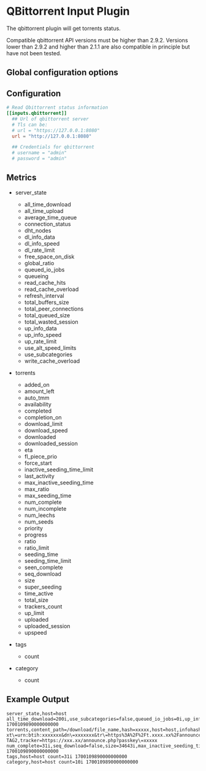 # QBittorrent Input Plugin

The qbittorrent plugin will get torrents status.

Compatible qbittorrent API versions must be higher than 2.9.2.
Versions lower than 2.9.2 and higher than 2.1.1 are also compatible
in principle but have not been tested.

## Global configuration options

## Configuration

```toml @sample.conf
# Read Qbittorrent status information
[[inputs.qbittorrent]]
  ## Url of qbittorrent server
  # Tls can be:
  # url = "https://127.0.0.1:8080"
  url = "http://127.0.0.1:8080"

  ## Credentials for qbittorrent
  # username = "admin"
  # password = "admin"
```

## Metrics

- server_state
  - all_time_download
  - all_time_upload
  - average_time_queue
  - connection_status
  - dht_nodes
  - dl_info_data
  - dl_info_speed
  - dl_rate_limit
  - free_space_on_disk
  - global_ratio
  - queued_io_jobs
  - queueing
  - read_cache_hits
  - read_cache_overload
  - refresh_interval
  - total_buffers_size
  - total_peer_connections
  - total_queued_size
  - total_wasted_session
  - up_info_data
  - up_info_speed
  - up_rate_limit
  - use_alt_speed_limits
  - use_subcategories
  - write_cache_overload

- torrents
  - added_on
  - amount_left
  - auto_tmm
  - availability
  - completed
  - completion_on
  - download_limit
  - download_speed
  - downloaded
  - downloaded_session
  - eta
  - fl_piece_prio
  - force_start
  - inactive_seeding_time_limit
  - last_activity
  - max_inactive_seeding_time
  - max_ratio
  - max_seeding_time
  - num_complete
  - num_incomplete
  - num_leechs
  - num_seeds
  - priority
  - progress
  - ratio
  - ratio_limit
  - seeding_time
  - seeding_time_limit
  - seen_complete
  - seq_download
  - size
  - super_seeding
  - time_active
  - total_size
  - trackers_count
  - up_limit
  - uploaded
  - uploaded_session
  - upspeed

- tags
  - count

- category
  - count

## Example Output

```text
server_state,host=host all_time_download=200i,use_subcategories=false,queued_io_jobs=0i,up_info_speed=200i,queueing=true,connection_status="connected",dht_nodes=20i,free_space_on_disk=454373523i,dl_info_speed=100i,read_cache_hits="0",dl_rate_limit=0i,refresh_interval=1500i,global_ratio="0.32",total_queued_size=0i,all_time_upload=2134i,read_cache_overload="0",dl_info_data=343564i,up_info_data=29000i,write_cache_overload="0",use_alt_speed_limits=false,total_buffers_size=2020i,up_rate_limit=0i,total_wasted_session=755410338i,total_peer_connections=32i,average_time_queue=100i 1700109890000000000
torrents,content_path=/download/file_name,hash=xxxxx,host=host,infohash_v1=xxxxxxxx,magnet_uri=magnet:?xt\=urn:btih:xxxxxxx&dn\=xxxxxxx&tr\=https%3A%2F%2Ft.xxxx.xx%2Fannounce.php%3Fpasskey%xxxx,name=file_name,save_path=/download,state=stalledUP,tags=TAG1\,\ TAG2,tracker=https://xxx.xx/announce.php?passkey\=xxxxx num_complete=31i,seq_download=false,size=34643i,max_inactive_seeding_time=-1i,inactive_seeding_time_limit=-2i,num_seeds=0i,seeding_time_limit=-2i,download_limit=0i,auto_tmm=false,downloaded_session=0i,downloaded=436534i,fl_piece_prio=false,seen_complete=1699773762i,amount_left=0i,up_limit=0i,total_size=32142365i,availability=-1i,max_ratio=-1i,upspeed=0i,time_active=683889i,super_seeding=false,ratio=0.4420612080004777,trackers_count=1i,force_start=false,added_on=1699424219i,eta=8640000i,progress=1,num_leechs=0i,ratio_limit=-2i,num_incomplete=1i,completion_on=5436i,download_speed=0i,uploaded=34534i,uploaded_session=5754i,priority=0i,last_activity=235423i,completed=436543i,max_seeding_time=-1i,seeding_time=465436i 1700109890000000000
tags,host=host count=31i 1700109890000000000
category,host=host count=10i 1700109890000000000
```